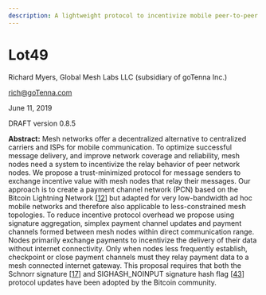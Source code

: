 ```yaml
---
description: A lightweight protocol to incentivize mobile peer-to-peer communication
---
```


# Lot49

Richard Myers, Global Mesh Labs LLC \(subsidiary of goTenna Inc.\)

[rich@goTenna.com](mailto:rich@gotenna.com)

June 11, 2019

DRAFT version 0.8.5

**Abstract:** Mesh networks offer a decentralized alternative to centralized carriers and ISPs for mobile communication. To optimize successful message delivery, and improve network coverage and reliability, mesh nodes need a system to incentivize the relay behavior of peer network nodes. We propose a trust-minimized protocol for message senders to exchange incentive value with mesh nodes that relay their messages. Our approach is to create a payment channel network \(PCN\) based on the Bitcoin Lightning Network \[[12](protocol/references.md#12-poon-j-dryja-t-2015-the-bitcoin-lightning-network-url-https-lightning-network-lightning-network-paper-pdf-accessed-29-sep-2018)\] but adapted for very low-bandwidth ad hoc mobile networks and therefore also applicable to less-constrained mesh topologies. To reduce incentive protocol overhead we propose using signature aggregation, simplex payment channel updates and payment channels formed between mesh nodes within direct communication range. Nodes primarily exchange payments to incentivize the delivery of their data without internet connectivity. Only when nodes less frequently establish, checkpoint or close payment channels must they relay payment data to a mesh connected internet gateway. This proposal requires that both the Schnorr signature \[[17](protocol/references.md#17-wuille-p-bip-schnorr-mediawiki-url-https-github-com-sipa-bips-blob-bip-schnorr-bip-schnorr-mediawiki-accessed-29-sep-2018)\] and SIGHASH\_NOINPUT signature hash flag \[[43](protocol/references.md#43-decker-c-bip-0118-mediawiki-url-https-github-com-bitcoin-bips-blob-master-bip-0118-mediawiki-accessed-16-may-2019)\] protocol updates have been adopted by the Bitcoin community.

